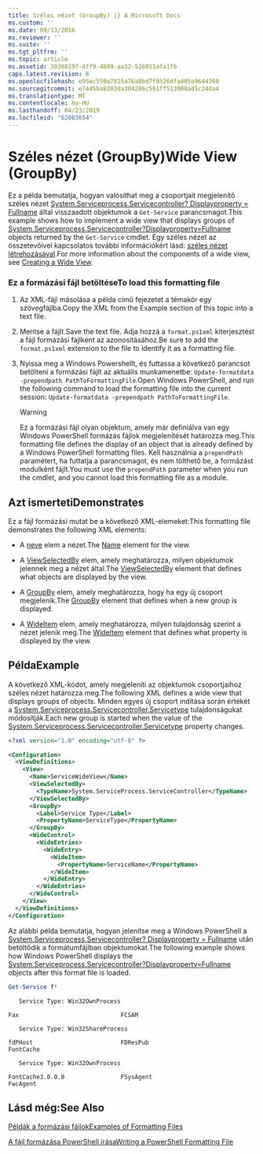 ```yaml
---
title: Széles nézet (GroupBy) |} A Microsoft Docs
ms.custom: ''
ms.date: 09/13/2016
ms.reviewer: ''
ms.suite: ''
ms.tgt_pltfrm: ''
ms.topic: article
ms.assetid: 39388197-4ff9-4889-aa32-526011afa1f6
caps.latest.revision: 6
ms.openlocfilehash: e95ec550a7815a76a8bd7f9526dfa405a9644360
ms.sourcegitcommit: e7445ba8203da304286c591ff513900ad1c244a4
ms.translationtype: MT
ms.contentlocale: hu-HU
ms.lasthandoff: 04/23/2019
ms.locfileid: "62083654"
---
```

# <a name="wide-view-groupby"></a><span data-ttu-id="0a3e2-102">Széles nézet (GroupBy)</span><span class="sxs-lookup"><span data-stu-id="0a3e2-102">Wide View (GroupBy)</span></span>

<span data-ttu-id="0a3e2-103">Ez a példa bemutatja, hogyan valósíthat meg a csoportjait megjelenítő széles nézet [System.Serviceprocess.Servicecontroller? Displayproperty = Fullname](/dotnet/api/System.ServiceProcess.ServiceController) által visszaadott objektumok a `Get-Service` parancsmagot.</span><span class="sxs-lookup"><span data-stu-id="0a3e2-103">This example shows how to implement a wide view that displays groups of [System.Serviceprocess.Servicecontroller?Displayproperty=Fullname](/dotnet/api/System.ServiceProcess.ServiceController) objects returned by the `Get-Service` cmdlet.</span></span> <span data-ttu-id="0a3e2-104">Egy széles nézet az összetevőivel kapcsolatos további információkért lásd: [széles nézet létrehozásával](./creating-a-wide-view.md).</span><span class="sxs-lookup"><span data-stu-id="0a3e2-104">For more information about the components of a wide view, see [Creating a Wide View](./creating-a-wide-view.md).</span></span>

### <a name="to-load-this-formatting-file"></a><span data-ttu-id="0a3e2-105">Ez a formázási fájl betöltése</span><span class="sxs-lookup"><span data-stu-id="0a3e2-105">To load this formatting file</span></span>

1. <span data-ttu-id="0a3e2-106">Az XML-fájl másolása a példa című fejezetet a témakör egy szövegfájlba.</span><span class="sxs-lookup"><span data-stu-id="0a3e2-106">Copy the XML from the Example section of this topic into a text file.</span></span>

2. <span data-ttu-id="0a3e2-107">Mentse a fájlt.</span><span class="sxs-lookup"><span data-stu-id="0a3e2-107">Save the text file.</span></span> <span data-ttu-id="0a3e2-108">Adja hozzá a `format.ps1xml` kiterjesztést a fájl formázási fájlként az azonosításához.</span><span class="sxs-lookup"><span data-stu-id="0a3e2-108">Be sure to add the `format.ps1xml` extension to the file to identify it as a formatting file.</span></span>

3. <span data-ttu-id="0a3e2-109">Nyissa meg a Windows Powershellt, és futtassa a következő parancsot betölteni a formázási fájlt az aktuális munkamenetbe: `Update-formatdata -prependpath PathToFormattingFile`.</span><span class="sxs-lookup"><span data-stu-id="0a3e2-109">Open Windows PowerShell, and run the following command to load the formatting file into the current session: `Update-formatdata -prependpath PathToFormattingFile`.</span></span>

   > [!WARNING]
   > <span data-ttu-id="0a3e2-110">Ez a formázási fájl olyan objektum, amely már definiálva van egy Windows PowerShell formázás fájlok megjelenítését határozza meg.</span><span class="sxs-lookup"><span data-stu-id="0a3e2-110">This formatting file defines the display of an object that is already defined by a Windows PowerShell formatting files.</span></span> <span data-ttu-id="0a3e2-111">Kell használnia a `prependPath` paramétert, ha futtatja a parancsmagot, és nem tölthető be, a formázást modulként fájlt.</span><span class="sxs-lookup"><span data-stu-id="0a3e2-111">You must use the `prependPath` parameter when you run the cmdlet, and you cannot load this formatting file as a module.</span></span>

## <a name="demonstrates"></a><span data-ttu-id="0a3e2-112">Azt ismerteti</span><span class="sxs-lookup"><span data-stu-id="0a3e2-112">Demonstrates</span></span>

<span data-ttu-id="0a3e2-113">Ez a fájl formázási mutat be a következő XML-elemeket:</span><span class="sxs-lookup"><span data-stu-id="0a3e2-113">This formatting file demonstrates the following XML elements:</span></span>

- <span data-ttu-id="0a3e2-114">A [neve](./name-element-for-view-format.md) elem a nézet.</span><span class="sxs-lookup"><span data-stu-id="0a3e2-114">The [Name](./name-element-for-view-format.md) element for the view.</span></span>

- <span data-ttu-id="0a3e2-115">A [ViewSelectedBy](./viewselectedby-element-format.md) elem, amely meghatározza, milyen objektumok jelennek meg a nézet által.</span><span class="sxs-lookup"><span data-stu-id="0a3e2-115">The [ViewSelectedBy](./viewselectedby-element-format.md) element that defines what objects are displayed by the view.</span></span>

- <span data-ttu-id="0a3e2-116">A [GroupBy](./groupby-element-for-view-format.md) elem, amely meghatározza, hogy ha egy új csoport megjelenik.</span><span class="sxs-lookup"><span data-stu-id="0a3e2-116">The [GroupBy](./groupby-element-for-view-format.md) element that defines when a new group is displayed.</span></span>

- <span data-ttu-id="0a3e2-117">A [WideItem](./wideitem-element-for-widecontrol-format.md) elem, amely meghatározza, milyen tulajdonság szerint a nézet jelenik meg.</span><span class="sxs-lookup"><span data-stu-id="0a3e2-117">The [WideItem](./wideitem-element-for-widecontrol-format.md) element that defines what property is displayed by the view.</span></span>

## <a name="example"></a><span data-ttu-id="0a3e2-118">Példa</span><span class="sxs-lookup"><span data-stu-id="0a3e2-118">Example</span></span>

<span data-ttu-id="0a3e2-119">A következő XML-kódot, amely megjeleníti az objektumok csoportjaihoz széles nézet határozza meg.</span><span class="sxs-lookup"><span data-stu-id="0a3e2-119">The following XML defines a wide view that displays groups of objects.</span></span> <span data-ttu-id="0a3e2-120">Minden egyes új csoport indítása során értékét a [System.Serviceprocess.Servicecontroller.Servicetype](/dotnet/api/System.ServiceProcess.ServiceController.ServiceType) tulajdonságukat módosítják.</span><span class="sxs-lookup"><span data-stu-id="0a3e2-120">Each new group is started when the value of the [System.Serviceprocess.Servicecontroller.Servicetype](/dotnet/api/System.ServiceProcess.ServiceController.ServiceType) property changes.</span></span>

```xml
<?xml version="1.0" encoding="utf-8" ?>

<Configuration>
  <ViewDefinitions>
    <View>
      <Name>ServiceWideView</Name>
      <ViewSelectedBy>
        <TypeName>System.ServiceProcess.ServiceController</TypeName>
      </ViewSelectedBy>
      <GroupBy>
        <Label>Service Type</Label>
        <PropertyName>ServiceType</PropertyName>
      </GroupBy>
      <WideControl>
        <WideEntries>
          <WideEntry>
            <WideItem>
              <PropertyName>ServiceName</PropertyName>
            </WideItem>
          </WideEntry>
        </WideEntries>
      </WideControl>
    </View>
  </ViewDefinitions>
</Configuration>
```

<span data-ttu-id="0a3e2-121">Az alábbi példa bemutatja, hogyan jelenítse meg a Windows PowerShell a [System.Serviceprocess.Servicecontroller? Displayproperty = Fullname](/dotnet/api/System.ServiceProcess.ServiceController) után betöltődik a formátumfájlban objektumokat.</span><span class="sxs-lookup"><span data-stu-id="0a3e2-121">The following example shows how Windows PowerShell displays the [System.Serviceprocess.Servicecontroller?Displayproperty=Fullname](/dotnet/api/System.ServiceProcess.ServiceController) objects after this format file is loaded.</span></span>

```powershell
Get-Service f*
```

```output
   Service Type: Win32OwnProcess

Fax                             FCSAM

   Service Type: Win32ShareProcess

fdPHost                         FDResPub
FontCache

   Service Type: Win32OwnProcess

FontCache3.0.0.0                FSysAgent
FwcAgent
```

## <a name="see-also"></a><span data-ttu-id="0a3e2-122">Lásd még:</span><span class="sxs-lookup"><span data-stu-id="0a3e2-122">See Also</span></span>

[<span data-ttu-id="0a3e2-123">Példák a formázási fájlok</span><span class="sxs-lookup"><span data-stu-id="0a3e2-123">Examples of Formatting Files</span></span>](./examples-of-formatting-files.md)

[<span data-ttu-id="0a3e2-124">A fájl formázása PowerShell írása</span><span class="sxs-lookup"><span data-stu-id="0a3e2-124">Writing a PowerShell Formatting File</span></span>](./writing-a-powershell-formatting-file.md)
